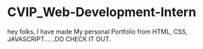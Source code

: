 # CVIP_Web-Development-Intern
hey folks, I have made My personal Portfolio from HTML, CSS, JAVASCRIPT......DO CHECK IT OUT.
